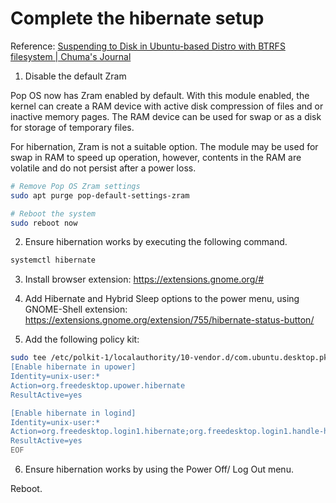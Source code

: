 # Complete the hibernate setup

Reference: [Suspending to Disk in Ubuntu-based Distro with BTRFS filesystem | Chuma's Journal](https://journal.chumaumenze.com/entries/suspending-to-disk-in-ubuntu-based-distro-with-btrfs-filesystem/#test-and-enable-hibernation)

1. Disable the default Zram

Pop OS now has Zram enabled by default. With this module enabled, the kernel can
create a RAM device with active disk compression of files and or inactive memory
pages. The RAM device can be used for swap or as a disk for storage of temporary
files.

For hibernation, Zram is not a suitable option. The module may be used for swap
in RAM to speed up operation, however, contents in the RAM are volatile and do
not persist after a power loss.

```sh
# Remove Pop OS Zram settings
sudo apt purge pop-default-settings-zram

# Reboot the system
sudo reboot now
```

2. Ensure hibernation works by executing the following command.

```sh
systemctl hibernate
```

3. Install browser extension: <https://extensions.gnome.org/#>

4. Add Hibernate and Hybrid Sleep options to the power menu, using GNOME-Shell
   extension:
   <https://extensions.gnome.org/extension/755/hibernate-status-button/>

5. Add the following policy kit:

```sh
sudo tee /etc/polkit-1/localauthority/10-vendor.d/com.ubuntu.desktop.pkla << EOF
[Enable hibernate in upower]
Identity=unix-user:*
Action=org.freedesktop.upower.hibernate
ResultActive=yes

[Enable hibernate in logind]
Identity=unix-user:*
Action=org.freedesktop.login1.hibernate;org.freedesktop.login1.handle-hibernate-key;org.freedesktop.login1;org.freedesktop.login1.hibernate-multiple-sessions;org.freedesktop.login1.hibernate-ignore-inhibit
ResultActive=yes
EOF
```

6. Ensure hibernation works by using the Power Off/ Log Out menu.

Reboot.
